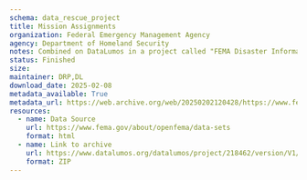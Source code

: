 ```yaml
---
schema: data_rescue_project 
title: Mission Assignments
organization: Federal Emergency Management Agency
agency: Department of Homeland Security
notes: Combined on DataLumos in a project called "FEMA Disaster Information", mirroring grouping on OpenFEMA page
status: Finished
size: 
maintainer: DRP,DL
download_date: 2025-02-08
metadata_available: True
metadata_url: https://web.archive.org/web/20250202120428/https://www.fema.gov/openfema-data-page/mission-assignments-v2
resources:
  - name: Data Source
    url: https://www.fema.gov/about/openfema/data-sets
    format: html
  - name: Link to archive
    url: https://www.datalumos.org/datalumos/project/218462/version/V1/view
    format: ZIP
---
```

